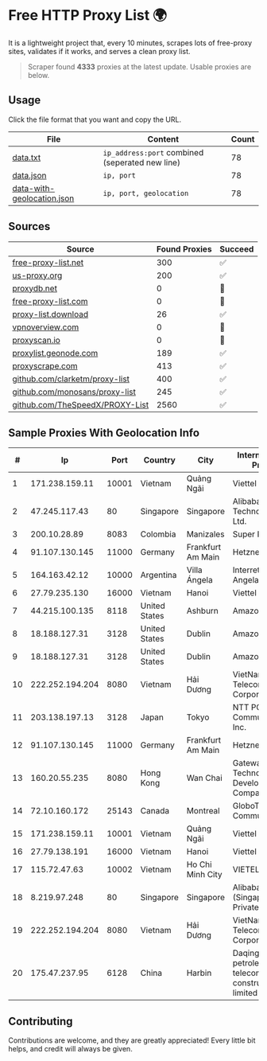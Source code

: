 
# Free HTTP Proxy List 🌍

It is a lightweight project that, every 10 minutes, scrapes lots of free-proxy sites, validates if it works, and serves a clean proxy list.


> Scraper found **4333** proxies at the latest update. Usable proxies are below.

## Usage

Click the file format that you want and copy the URL.


|File|Content|Count|
|----|-------|-----|
|[data.txt](https://raw.githubusercontent.com/themiralay/Proxy-List-World/master/data.txt)|`ip_address:port` combined (seperated new line)|78|
|[data.json](https://raw.githubusercontent.com/themiralay/Proxy-List-World/master/data.json)|`ip, port`|78|
|[data-with-geolocation.json](https://raw.githubusercontent.com/themiralay/Proxy-List-World/master/data-with-geolocation.json)|`ip, port, geolocation`|78|

## Sources

|Source|Found Proxies|Succeed|
|------|-------------|-------|
|[free-proxy-list.net](https://free-proxy-list.net)|300|✅|
|[us-proxy.org](https://www.us-proxy.org)|200|✅|
|[proxydb.net](http://proxydb.net)|0|🚫|
|[free-proxy-list.com](https://free-proxy-list.com/?page=&port=&type%5B%5D=http&type%5B%5D=https&up_time=0&search=Search)|0|🚫|
|[proxy-list.download](https://www.proxy-list.download/HTTP)|26|✅|
|[vpnoverview.com](https://vpnoverview.com/privacy/anonymous-browsing/free-proxy-servers)|0|🚫|
|[proxyscan.io](https://www.proxyscan.io)|0|🚫|
|[proxylist.geonode.com](https://proxylist.geonode.com/api/proxy-list?limit=300&page=1&sort_by=lastChecked&sort_type=desc&protocols=http,https)|189|✅|
|[proxyscrape.com](https://api.proxyscrape.com/v2/?request=displayproxies&protocol=http&timeout=10000&country=all&ssl=all&anonymity=all)|413|✅|
|[github.com/clarketm/proxy-list](https://raw.githubusercontent.com/clarketm/proxy-list/master/proxy-list-raw.txt)|400|✅|
|[github.com/monosans/proxy-list](https://raw.githubusercontent.com/monosans/proxy-list/main/proxies/http.txt)|245|✅|
|[github.com/TheSpeedX/PROXY-List](https://raw.githubusercontent.com/TheSpeedX/PROXY-List/master/http.txt)|2560|✅|


## Sample Proxies With Geolocation Info

|#|Ip|Port|Country|City|Internet Service Provider|
|-|--|----|-------|----|-------------------------|
|1|171.238.159.11|10001|Vietnam|Quảng Ngãi|Viettel Corporation|
|2|47.245.117.43|80|Singapore|Singapore|Alibaba (US) Technology Co., Ltd.|
|3|200.10.28.89|8083|Colombia|Manizales|Super Redes S.A.S|
|4|91.107.130.145|11000|Germany|Frankfurt Am Main|Hetzner Online AG|
|5|164.163.42.12|10000|Argentina|Villa Ángela|Interret Villa Angela SRL|
|6|27.79.235.130|16000|Vietnam|Hanoi|Viettel Corporation|
|7|44.215.100.135|8118|United States|Ashburn|Amazon.com|
|8|18.188.127.31|3128|United States|Dublin|Amazon.com, Inc.|
|9|18.188.127.31|3128|United States|Dublin|Amazon.com, Inc.|
|10|222.252.194.204|8080|Vietnam|Hải Dương|VietNam Post and Telecom Corporation|
|11|203.138.197.13|3128|Japan|Tokyo|NTT PC Communications, Inc.|
|12|91.107.130.145|11000|Germany|Frankfurt Am Main|Hetzner Online AG|
|13|160.20.55.235|8080|Hong Kong|Wan Chai|Gateway Technology Development Company Limited|
|14|72.10.160.172|25143|Canada|Montreal|GloboTech Communications|
|15|171.238.159.11|10001|Vietnam|Quảng Ngãi|Viettel Corporation|
|16|27.79.138.191|16000|Vietnam|Hanoi|Viettel Corporation|
|17|115.72.47.63|10002|Vietnam|Ho Chi Minh City|VIETELmetro|
|18|8.219.97.248|80|Singapore|Singapore|Alibaba Cloud (Singapore) Private Limited|
|19|222.252.194.204|8080|Vietnam|Hải Dương|VietNam Post and Telecom Corporation|
|20|175.47.237.95|6128|China|Harbin|Daqing zhongji petroleum telecommunication construction limited cpmpany|



## Contributing

Contributions are welcome, and they are greatly appreciated! Every
little bit helps, and credit will always be given.

